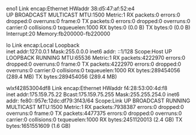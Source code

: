 eno1      Link encap:Ethernet  HWaddr 38:d5:47:af:52:e4  
          UP BROADCAST MULTICAST  MTU:1500  Metric:1
          RX packets:0 errors:0 dropped:0 overruns:0 frame:0
          TX packets:0 errors:0 dropped:0 overruns:0 carrier:0
          collisions:0 txqueuelen:1000 
          RX bytes:0 (0.0 B)  TX bytes:0 (0.0 B)
          Interrupt:20 Memory:fb200000-fb220000 

lo        Link encap:Local Loopback  
          inet addr:127.0.0.1  Mask:255.0.0.0
          inet6 addr: ::1/128 Scope:Host
          UP LOOPBACK RUNNING  MTU:65536  Metric:1
          RX packets:4222970 errors:0 dropped:0 overruns:0 frame:0
          TX packets:4222970 errors:0 dropped:0 overruns:0 carrier:0
          collisions:0 txqueuelen:1000 
          RX bytes:289454056 (289.4 MB)  TX bytes:289454056 (289.4 MB)

wlxf42853004df8 Link encap:Ethernet  HWaddr f4:28:53:00:4d:f8  
          inet addr:175.159.75.22  Bcast:175.159.75.255  Mask:255.255.254.0
          inet6 addr: fe80::957e:12dc:df79:3f43/64 Scope:Link
          UP BROADCAST RUNNING MULTICAST  MTU:1500  Metric:1
          RX packets:7938387 errors:0 dropped:0 overruns:0 frame:0
          TX packets:4477375 errors:0 dropped:0 overruns:0 carrier:0
          collisions:0 txqueuelen:1000 
          RX bytes:2451120013 (2.4 GB)  TX bytes:1651551609 (1.6 GB)

